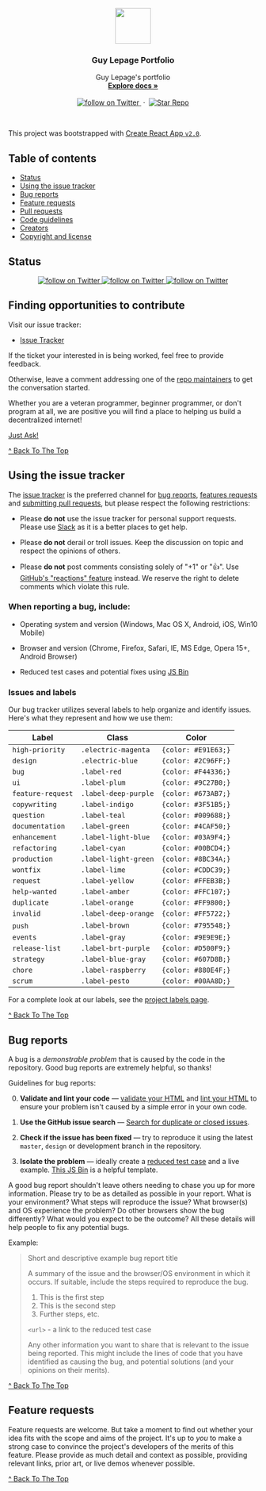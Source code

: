 <p align="center">
  <a href="https://lepage.cc">
    <img src="https://user-images.githubusercontent.com/1711854/33521969-f239f1ea-d7ae-11e7-8526-1aeeb063e813.png" width=72 height=72>
  </a>

  <h3 align="center">Guy Lepage Portfolio</h3>

  <p align="center">
    Guy Lepage's portfolio
    <br>
    <a href="https://github.com/guylepage3/lepage.cc"><strong>Explore docs &raquo;</strong></a>
    <br>
    <br>
    <a href="https://twitter.com/intent/follow?screen_name=guylepage3">
      <img src="https://img.shields.io/twitter/url/https/twitter.com/guylepage3.svg?style=social&label=Follow%20%40guylepage3&logo=twitter" alt="follow on Twitter">
    </a>
    &nbsp;&middot;&nbsp;
    <a href="https://github.com/guylepage3/lepage.cc/stargazers">
      <img src="https://img.shields.io/github/stars/guylepage3/lepage.cc.svg?style=social&label=Star&maxAge=2592000" alt="Star Repo">
    </a>
  </p>
</p>

<br/>

This project was bootstrapped with [Create React App `v2.0`](https://github.com/facebookincubator/create-react-app).


## Table of contents

- [Status](#status)
- [Using the issue tracker](#using-the-issue-tracker)
- [Bug reports](#bug-reports)
- [Feature requests](#feature-requests)
- [Pull requests](#pull-requests)
- [Code guidelines](#code-guidelines)
- [Creators](#creators)
- [Copyright and license](#copyright-and-license)

## Status
<p align="center">
  <a href="https://twitter.com/intent/follow?screen_name=guylepage3">
    <img src="https://img.shields.io/twitter/url/https/twitter.com/guylepage3.svg?style=social&label=Follow%20%40guylepage3&logo=twitter" alt="follow on Twitter">
  </a>
  <a href="https://twitter.com/intent/follow?screen_name=guylepage3">
    <img src="https://img.shields.io/twitter/url/https/twitter.com/guylepage3.svg?style=social&label=Follow%20%40guylepage3&logo=twitter" alt="follow on Twitter">
  </a>
  <a href="https://twitter.com/intent/follow?screen_name=guylepage3">
    <img src="https://img.shields.io/twitter/url/https/twitter.com/guylepage3.svg?style=social&label=Follow%20%40guylepage3&logo=twitter" alt="follow on Twitter">
  </a>
</p>

## Finding opportunities to contribute

Visit our issue tracker:

- [Issue Tracker](https://github.com/guylepage3/lepage.cc/issues)

If the ticket your interested in is being worked, feel free to provide feedback.

Otherwise, leave a comment addressing one of the [repo maintainers](#maintainers) to get
the conversation started.

Whether you are a veteran programmer, beginner programmer, or don't program at all, we
are positive you will find a place to helping us build a decentralized internet!

[Just Ask!]()

[^ Back To The Top](#lepage.cc)

## Using the issue tracker

The [issue tracker](https://github.com/guylepage3/lepage.cc/issues) is the preferred channel for [bug reports](#bug-reports), [features requests](#feature-requests) and [submitting pull requests](#pull-requests), but please respect the following
restrictions:

* Please **do not** use the issue tracker for personal support requests.  Please use [Slack](http://papriika.slack.com) as it is a better places to get help.

* Please **do not** derail or troll issues. Keep the discussion on topic and respect the opinions of others.

* Please **do not** post comments consisting solely of "+1" or ":thumbsup:". Use [GitHub's "reactions" feature](https://github.com/blog/2119-add-reactions-to-pull-requests-issues-and-comments) instead. We reserve the right to delete comments which violate this rule.

### When reporting a bug, include:

* Operating system and version (Windows, Mac OS X, Android, iOS, Win10 Mobile)

* Browser and version (Chrome, Firefox, Safari, IE, MS Edge, Opera 15+, Android Browser)

* Reduced test cases and potential fixes using [JS Bin](https://jsbin.com)

### Issues and labels

Our bug tracker utilizes several labels to help organize and identify issues. Here's what they represent and how we use them:


| Label             | Class                | Color               |
| ----------------- | -------------------- | ------------------- |
| `high-priority`   | `.electric-magenta`  | `{color: #E91E63;}` |
| `design`          | `.electric-blue`     | `{color: #2C96FF;}` |
| `bug`             | `.label-red`         | `{color: #F44336;}` |
| `ui`              | `.label-plum`        | `{color: #9C27B0;}` |
| `feature-request` | `.label-deep-purple` | `{color: #673AB7;}` |
| `copywriting`     | `.label-indigo`      | `{color: #3F51B5;}` |
| `question`        | `.label-teal`        | `{color: #009688;}` |
| `documentation`   | `.label-green`       | `{color: #4CAF50;}` |
| `enhancement`     | `.label-light-blue`  | `{color: #03A9F4;}` |
| `refactoring`     | `.label-cyan`        | `{color: #00BCD4;}` |
| `production`      | `.label-light-green` | `{color: #8BC34A;}` |
| `wontfix`         | `.label-lime`        | `{color: #CDDC39;}` |
| `request`         | `.label-yellow`      | `{color: #FFEB3B;}` |
| `help-wanted`     | `.label-amber`       | `{color: #FFC107;}` |
| `duplicate`       | `.label-orange`      | `{color: #FF9800;}` |
| `invalid`         | `.label-deep-orange` | `{color: #FF5722;}` |
| `push`            | `.label-brown`       | `{color: #795548;}` |
| `events`          | `.label-gray`        | `{color: #9E9E9E;}` |
| `release-list`    | `.label-brt-purple`  | `{color: #D500F9;}` |
| `strategy`        | `.label-blue-gray`   | `{color: #607D8B;}` |
| `chore`           | `.label-raspberry`   | `{color: #880E4F;}` |
| `scrum`           | `.label-pesto`       | `{color: #00AA8D;}` |


For a complete look at our labels, see the [project labels page](https://github.com/guylepage3/lepage.cc/labels).

[^ Back To The Top](#lepage.cc)

## Bug reports

A bug is a _demonstrable problem_ that is caused by the code in the repository. Good bug reports are extremely helpful, so thanks!

Guidelines for bug reports:

0. **Validate and lint your code** &mdash; [validate your HTML](https://html5.validator.nu) and [lint your HTML](https://github.com/twbs/bootlint) to ensure your problem isn't caused by a simple error in your own code.

1. **Use the GitHub issue search** &mdash; [Search for duplicate or closed issues]().

2. **Check if the issue has been fixed** &mdash; try to reproduce it using the latest `master`, `design` or development branch in the repository.

3. **Isolate the problem** &mdash; ideally create a [reduced test case](https://css-tricks.com/reduced-test-cases/) and a live example. [This JS Bin](https://jsbin.com/lolome/edit?html,output) is a helpful template.


A good bug report shouldn't leave others needing to chase you up for more information. Please try to be as detailed as possible in your report. What is your environment? What steps will reproduce the issue? What browser(s) and OS experience the problem? Do other browsers show the bug differently? What would you expect to be the outcome? All these details will help people to fix any potential bugs.

Example:

> Short and descriptive example bug report title
>
> A summary of the issue and the browser/OS environment in which it occurs. If
> suitable, include the steps required to reproduce the bug.
>
> 1. This is the first step
> 2. This is the second step
> 3. Further steps, etc.
>
> `<url>` - a link to the reduced test case
>
> Any other information you want to share that is relevant to the issue being
> reported. This might include the lines of code that you have identified as
> causing the bug, and potential solutions (and your opinions on their
> merits).

[^ Back To The Top](#lepage.cc)

## Feature requests

Feature requests are welcome. But take a moment to find out whether your idea fits with the scope and aims of the project. It's up to *you* to make a strong case to convince the project's developers of the merits of this feature. Please provide as much detail and context as possible, providing relevant links, prior art, or live demos whenever possible.

[^ Back To The Top](#lepage.cc)
